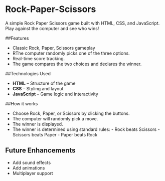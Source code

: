 # Rock-Paper-Scissors

A simple Rock Paper Scissors game built with HTML, CSS, and JavaScript. Play against the computer and see who wins!

##Features

- Classic Rock, Paper, Scissors gameplay
- RThe computer randomly picks one of the three options.
- Real-time score tracking.
- The game compares the two choices and declares the winner.

##Technologies Used

- **HTML** – Structure of the game
- **CSS** – Styling and layout
- **JavaScript** – Game logic and interactivity

##How it works
- Choose Rock, Paper, or Scissors by clicking the buttons.
- The computer will randomly pick a move.
- The winner is displayed.
- The winner is determined using standard rules:
        - Rock beats Scissors
        - Scissors beats Paper
        - Paper beats Rock

## Future Enhancements

- Add sound effects
- Add animations
- Multiplayer support

